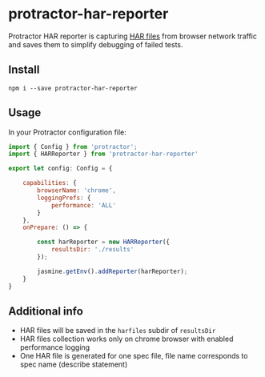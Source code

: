 # protractor-har-reporter

Protractor HAR reporter is capturing [HAR files](https://en.wikipedia.org/wiki/HAR_(file_format)) from browser network traffic and saves them to simplify debugging of failed tests.

## Install

```
npm i --save protractor-har-reporter
```

## Usage

In your Protractor configuration file:

```js
import { Config } from 'protractor';
import { HARReporter } from 'protractor-har-reporter'

export let config: Config = {

    capabilities: {
        browserName: 'chrome',
        loggingPrefs: {
            performance: 'ALL'
        }
    },
    onPrepare: () => {

        const harReporter = new HARReporter({
            resultsDir: './results'
        });

        jasmine.getEnv().addReporter(harReporter);
    }
}
```

## Additional info

* HAR files will be saved in the `harfiles` subdir of `resultsDir`
* HAR files collection works only on chrome browser with enabled performance logging
* One HAR file is generated for one spec file, file name corresponds to spec name (describe statement)

